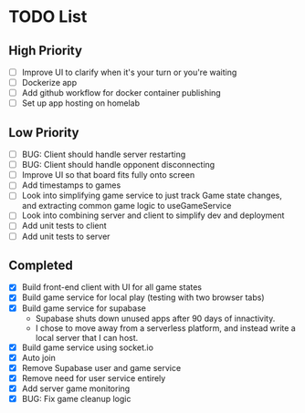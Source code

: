 # TODO List

## High Priority
- [ ] Improve UI to clarify when it's your turn or you're waiting
- [ ] Dockerize app
- [ ] Add github workflow for docker container publishing
- [ ] Set up app hosting on homelab

## Low Priority
- [ ] BUG: Client should handle server restarting
- [ ] BUG: Client should handle opponent disconnecting
- [ ] Improve UI so that board fits fully onto screen
- [ ] Add timestamps to games
- [ ] Look into simplifying game service to just track Game state changes, and extracting common game logic to useGameService
- [ ] Look into combining server and client to simplify dev and deployment
- [ ] Add unit tests to client
- [ ] Add unit tests to server

## Completed
- [x] Build front-end client with UI for all game states
- [x] Build game service for local play (testing with two browser tabs)
- [x] Build game service for supabase
  - Supabase shuts down unused apps after 90 days of innactivity.
  - I chose to move away from a serverless platform, and instead write a local server that I can host.
- [x] Build game service using socket.io
- [x] Auto join
- [x] Remove Supabase user and game service
- [x] Remove need for user service entirely
- [x] Add server game monitoring
- [x] BUG: Fix game cleanup logic